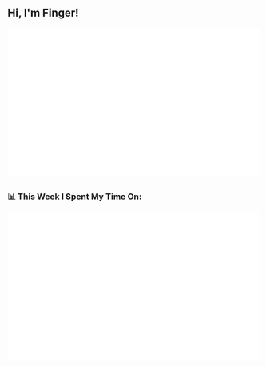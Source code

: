 <h2> Hi, I'm Finger!</h2>

<img align="right" src="https://raw.githubusercontent.com/spianmo/github-stats/master/generated/overview.svg#gh-light-mode-only">

<!-- <img align="right" height="160em" src="https://github-readme-stats-eight-theta.vercel.app/api/top-langs/?username=spianmo&layout=compact&langs_count=8&theme=algolia"/>	 -->
	
```go
package main

type Me struct {
	Name   string
	Job    string
	Code   string
	Skills string
}

func main() {
	me := &Me{
		Name:   "Finger",
		Job:    "Client-side Engineer",
		Code:   "Java and C++ and Others",
		Skills: "Android Security NLP ^o^",
	}
	_ = me
}
```


<h3>📊 This Week I Spent My Time On:</h3>
<img align='right' src="https://raw.githubusercontent.com/spianmo/github-stats/master/generated/languages.svg#gh-light-mode-only">

<!--START_SECTION:waka-->

```txt
Java                   32 hrs 19 mins  ██████████████████▓░░░░░░   74.15 %
XML                    3 hrs 39 mins   ██░░░░░░░░░░░░░░░░░░░░░░░   08.41 %
Kotlin                 2 hrs 49 mins   █▓░░░░░░░░░░░░░░░░░░░░░░░   06.50 %
Properties             1 hr 53 mins    █░░░░░░░░░░░░░░░░░░░░░░░░   04.36 %
Java Properties        1 hr 14 mins    ▓░░░░░░░░░░░░░░░░░░░░░░░░   02.85 %
```

<!--END_SECTION:waka-->
